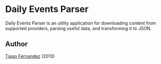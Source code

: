# Daily Events Parser

Daily Events Parser is an utility application for downloading content from
supported providers, parsing useful data, and transforming it to JSON.

## Author

[Tiago Fernandez](http://tiagofernandez.com) (2013)
